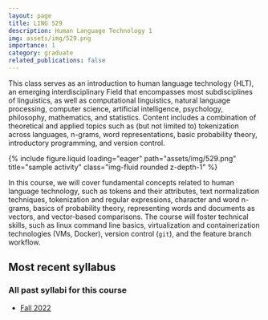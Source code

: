 ```yaml
---
layout: page
title: LING 529
description: Human Language Technology 1
img: assets/img/529.png
importance: 1
category: graduate
related_publications: false
---
```


This class serves as an introduction to human language technology (HLT), an emerging interdisciplinary Field that encompasses most subdisciplines of linguistics, as well as computational linguistics, natural language processing, computer science, artificial intelligence, psychology, philosophy, mathematics, and statistics. Content includes a combination of theoretical and applied topics such as (but not limited to) tokenization across languages, n-grams, word representations, basic probability theory, introductory programming, and version control.

<div class="row justify-content-sm-center">
    <div class="col-sm mt-3 mt-md-0">
        {% include figure.liquid loading="eager" path="assets/img/529.png" title="sample activity" class="img-fluid rounded z-depth-1" %}
    </div>
</div>

In this course, we will cover fundamental concepts related to human language technology, such as tokens and their attributes, text normalization techniques, tokenization and regular expressions, character and word n-grams, basics of probability theory, representing words and documents as vectors, and vector-based comparisons. The course will foster technical skills, such as linux command line basics, virtualization and containerization technologies (VMs, Docker), version control (`git`), and the feature branch workflow.

## Most recent syllabus

<div class="row justify-content-sm-center">
  <div class="col-sm mt-3 mt-md-0">
    <object data="../../assets/pdf/LING529-2022Fall-Jackson.pdf" type='application/pdf' width="100%" height="800">
    </object>
  </div>
</div>

### All past syllabi for this course

* [Fall 2022](../../assets/pdf/LING529-2022Fall-Jackson.pdf)
